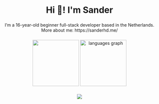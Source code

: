 <h1 align="center">Hi 👋! I'm Sander</h1>

###

<p align="center">I’m a 16-year-old beginner full-stack developer based in the Netherlands. <br>
  More about me: https://sanderhd.me/
</p>



###

<div align="center">
  <img src="https://github-readme-stats.vercel.app/api?username=sanderhd&theme=dark&show_icons=true" height="150"/>
  <img src="https://github-readme-stats.vercel.app/api/top-langs?username=sanderhd&locale=en&hide_title=false&layout=compact&card_width=320&langs_count=5&theme=dark&hide_border=false" height="150" alt="languages graph"  />
</div>

###

<div align="center">
  <img src="https://skillicons.dev/icons?i=js,html,css,tailwind,php,mysql,figma,blender,discordjs,vscode"/>
</div>
